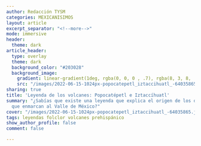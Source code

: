 ```yaml
---
author: Redacción TYSM
categories: MEXICANISIMOS
layout: article
excerpt_separator: "<!--more-->"
mode: immersive
header:
  theme: dark
article_header:
  type: overlay
  theme: dark
  background_color: "#203028"
  background_image:
    gradient: linear-gradient(1deg, rgba(0, 0, 0 , .7), rgba(8, 3, 8, .9))
    src: "/images/2022-06-15-1024px-popocatepetl_iztaccihuatl_-64035865.jpeg"
sharing: true
title: 'Leyenda de los volcanes: Popocatépetl e Iztaccíhuatl'
summary: "¿Sabías que existe una leyenda que explica el origen de los dos volcanes
  que enmarcan al Valle de México?"
cover: "/images/2022-06-15-1024px-popocatepetl_iztaccihuatl_-64035865.jpeg"
tags: leyendas folclor volcanes prehispánico
show_author_profile: false
comment: false

---
```

